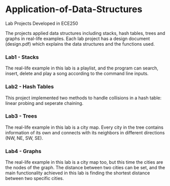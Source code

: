 # Application-of-Data-Structures
Lab Projects Developed in ECE250

The projects applied data structures including stacks, hash tables, trees and graphs in real-life examples. Each lab project has a design document (design.pdf) which explains the data structures and the functions used.


### Lab1 - Stacks
The real-life example in this lab is a playlist, and the program can search, insert, delete and play a song according to the command line inputs.


### Lab2 - Hash Tables
This project implemented two methods to handle collisions in a hash table: linear probing and seperate chaining. 


### Lab3 - Trees
The real-life example in this lab is a city map. Every city in the tree contains information of its own and connects with its neighbors in different directions (NW, NE, SW, SE). 


### Lab4 - Graphs
The real-life example in this lab is a city map too, but this time the cities are the nodes of the graph. The distance between two cities can be set, and the main functionality achieved in this lab is finding the shortest distance between two specific cities.
